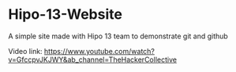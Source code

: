 # Hipo-13-Website
A simple site made with Hipo 13 team to demonstrate git and github

Video link: https://www.youtube.com/watch?v=GfccpvJKJWY&ab_channel=TheHackerCollective
